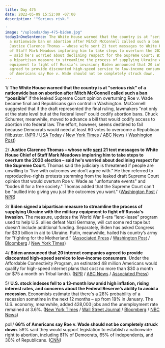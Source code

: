 ```yaml
---
title: Day 475
date: 2022-05-09 15:52:00 -07:00
description: '"Serious risk."

'
image: "/uploads/day-475-biden.jpg"
todayInOneSentence: The White House warned that the country is at "serious risk" of
  a nationwide ban on abortion after Mitch McConnell called such a ban “possible”;
  Justice Clarence Thomas – whose wife sent 21 text messages to White House Chief
  of Staff Mark Meadows imploring him to take steps to overturn the 2020 election
  – said he's worried about declining respect for the Supreme Court; Biden signed
  a bipartisan measure to streamline the process of supplying Ukraine with the military
  equipment to fight off Russia's invasion; Biden announced that 20 internet companies
  agreed to provide discounted high-speed service to low-income consumers; and 66%
  of Americans say Roe v. Wade should not be completely struck down.
---
```


1/ **The White House warned that the country is at "serious risk" of a nationwide ban on abortion after Mitch McConnell called such a ban “possible”** if the leaked Supreme Court opinion overturning Roe v. Wade became final and Republicans gain control in Washington. McConnell suggested that if the draft represented the final ruling, lawmakers "not only at the state level but at the federal level" could codify abortion bans. Chuck Schumer, meanwhile, moved to advance a bill that would codify access to abortion into federal law. The effort, however, seems destined to fail because Democrats would need at least 60 votes to overcome a Republican filibuster. ([NPR](https://www.npr.org/2022/05/09/1097614463/white-house-responds-to-protests-over-leaked-supreme-court-draft-opinion-on-roe) / [USA Today](https://www.usatoday.com/story/news/politics/2022/05/06/gop-avoids-abortion-ahead-potential-scotus-ruling-overturn-roe/9631996002/?gnt-cfr=1) / [New York Times](https://www.nytimes.com/2022/05/08/us/politics/senate-democrats-abortion.html) / [ABC News](https://abcnews.go.com/Politics/white-house-responds-abortion-related-protests-homes-supreme/story?id=84593964) / [Washington Post](https://www.washingtonpost.com/politics/2022/05/09/democrats-abortion-biden-internet-ukraine/#link-4F5564KIKZCSFJTNTSBFNYIZNQ))

2/ **Justice Clarence Thomas – whose wife [sent](https://whatthefuckjusthappenedtoday.com/2022/03/28/day-433/#2-supreme-court-justice-clarence-tho) 21 text messages to White House Chief of Staff Mark Meadows imploring him to take steps to overturn the 2020 election – said he's worried about declining respect for the Supreme Court**. Thomas said the judiciary is threatened if people are unwilling to “live with outcomes we don’t agree with.” He then referred to reproductive-rights protests stemming from the leaked draft Supreme Court opinion that would overturn Roe v. Wade as "unfortunate events" and "bodes ill for a free society." Thomas added that the Supreme Court can't be "bullied into giving you just the outcomes you want." ([Washington Post](https://www.washingtonpost.com/politics/2022/05/06/clarence-thomas-abortion-supreme-court-leak/) / [NPR](https://www.npr.org/2022/05/07/1097382507/supreme-court-abortion-clarence-thomas-bullied-roe-v-wade))

3/ **Biden signed a bipartisan measure to streamline the process of supplying Ukraine with the military equipment to fight off Russia's invasion**. The measure, updates the World War II-era “lend-lease” program used to help U.S. allies defeat Nazi Germany, will cut some red tape but doesn't include additional funding. Separately, Biden has asked Congress for $33 billion in aid to Ukraine. Putin, meanwhile, hailed his country’s army for “fighting for the Motherland.” ([Associated Press](https://apnews.com/article/russia-ukraine-putin-biden-eastern-europe-congress-9e8d81200b45687795f2a084f3942574) / [Washington Post](https://www.washingtonpost.com/politics/2022/05/09/president-biden-ukraine-lend-lease-signing/) / [Bloomberg](https://www.bloomberg.com/news/articles/2022-05-09/biden-signs-lend-lease-act-to-speed-weapons-delivery-to-ukraine?sref=MIBMEEoj) / [New York Times](https://www.nytimes.com/live/2022/05/09/world/ukraine-russia-war-news))

4/ **Biden announced that 20 internet companies agreed to provide discounted high-speed service to low-income consumers**. Under the Affordable Connectivity Program, an estimated 48 million Americans would qualify for high-speed internet plans that cost no more than $30 a month (or $75 a month on Tribal lands). ([NPR](https://www.npr.org/2022/05/09/1097535349/biden-administration-internet-wifi-low-income-medicaid-snap-verizon-comcast) / [ABC News](https://abcnews.go.com/Politics/biden-tout-expansion-discount-internet-program-low-income/story?id=84591682) / [Associated Press](https://apnews.com/article/technology-business-132d8f9709979039c8ea310273b672af))

5/ **U.S. stock indexes fell to a 13-month low amid high inflation, rising interest rates, and concerns about the Federal Reserve’s ability to avoid a recession**. Economists estimate that there's a 28% probability of a recession sometime in the next 12 months – up from 18% in January. The U.S. economy, meanwhile, added 428,000 jobs and the unemployment rate remained at 3.6%. ([New York Times](https://www.nytimes.com/live/2022/05/09/business/economy-news-stocks-inflation) / [Wall Street Journal](https://www.wsj.com/articles/global-stocks-markets-dow-update-05-09-2022-11652073278) / [Bloomberg](https://www.bloomberg.com/news/articles/2022-05-08/u-s-futures-fall-asia-stocks-set-for-choppy-open-markets-wrap?sref=MIBMEEoj) / [NBC News](https://www.nbcnews.com/business/economy/jobs-numbers-april-2022-rcna27525))

poll/ **66% of Americans say Roe v. Wade should not be completely struck down**. 59% said they would support legislation to establish a nationwide right to abortion, including 81% of Democrats, 65% of independents, and 30% of Republicans. ([CNN](https://www.cnn.com/2022/05/06/politics/cnn-poll-abortion-midterms-roe-v-wade/index.html))
